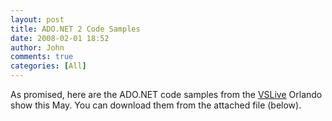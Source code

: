 ```yaml
---
layout: post
title: ADO.NET 2 Code Samples
date: 2008-02-01 18:52
author: John
comments: true
categories: [All]
---
```

As promised, here are the ADO.NET code samples from the <A href="http://www.vslive.com">VSLive</A> Orlando show this May. You can download them from the attached file (below).

